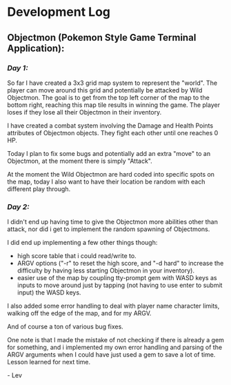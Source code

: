 # Development Log

## Objectmon (Pokemon Style Game Terminal Application):

### <em>Day 1:</em>

So far I have created a 3x3 grid map system to represent the "world". The player can move around this grid and potentially be attacked by Wild Objectmon. The goal is to get from the top left corner of the map to the bottom right, reaching this map tile results in winning the game. The player loses if they lose all their Objectmon in their inventory.

I have created a combat system involving the Damage and Health Points attributes of Objectmon objects. They fight each other until one reaches 0 HP.

Today I plan to fix some bugs and potentially add an extra "move" to an Objectmon, at the moment there is simply "Attack".

At the moment the Wild Objectmon are hard coded into specific spots on the map, today I also want to have their location be random with each different play through.

### <em>Day 2:</em>

I didn't end up having time to give the Objectmon more abilities other than attack, nor did i get to implement the random spawning of Objectmons.

I did end up implementing a few other things though:
- high score table that i could read/write to. 
- ARGV options ("-r" to reset the high score, and "-d hard" to increase the difficulty by having less starting Objectmon in your inventory).
- easier use of the map by coupling tty-prompt gem with WASD keys as inputs to move around just by tapping (not having to use enter to submit input) the WASD keys.

I also added some error handling to deal with player name character limits, walking off the edge of the map, and for my ARGV.

And of course a ton of various bug fixes.

One note is that I made the mistake of not checking if there is already a gem for something, and i implemented my own error handling and parsing of the ARGV arguments when I could have just used a gem to save a lot of time. Lesson learned for next time.

\- Lev